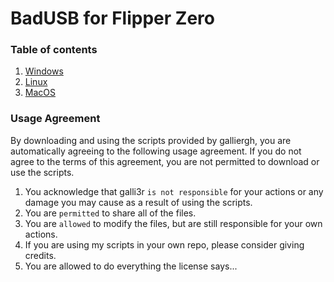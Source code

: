 # BadUSB for Flipper Zero


### Table of contents
1. [Windows](https://github.com/galli3r/BadUSB/tree/main/windows)
2. [Linux](https://github.com/galli3r/BadUSB/tree/main/linux)
3. [MacOS](https://github.com/galli3r/BadUSB/tree/main/macOS)



### Usage Agreement
By downloading and using the scripts provided by galliergh, you are automatically agreeing to the following usage agreement. If you do not agree to the terms of this agreement, you are not permitted to download or use the scripts.
1. You acknowledge that galli3r ```is not responsible``` for your actions or any damage you may cause as a result of using the scripts.
2. You are ```permitted``` to share all of the files.
3. You are ```allowed``` to modify the files, but are still responsible for your own actions.
4. If you are using my scripts in your own repo, please consider giving credits.
5. You are allowed to do everything the license says...
